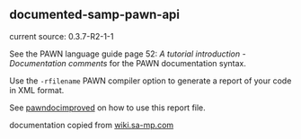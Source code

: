 
## documented-samp-pawn-api

current source: 0.3.7-R2-1-1

See the PAWN language guide page 52: _A tutorial introduction - Documentation comments_ for the PAWN documentation syntax.

Use the `-rfilename` PAWN compiler option to generate a report of your code in XML format.

See [pawndocimproved](https://github.com/yugecin/pawndocimproved) on how to use this report file.

documentation copied from [wiki.sa-mp.com](http://wiki.sa-mp.com)

